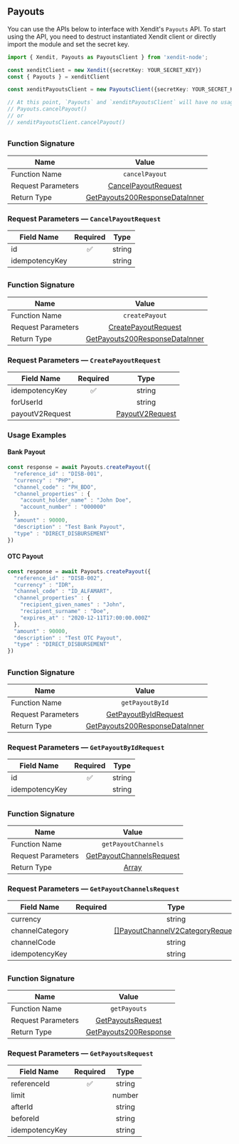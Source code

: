 ## Payouts
You can use the APIs below to interface with Xendit's `Payouts` API.
To start using the API, you need to destruct instantiated Xendit client or directly import the module and set the secret key.

```typescript
import { Xendit, Payouts as PayoutsClient } from 'xendit-node';

const xenditClient = new Xendit({secretKey: YOUR_SECRET_KEY})
const { Payouts } = xenditClient

const xenditPayoutsClient = new PayoutsClient({secretKey: YOUR_SECRET_KEY})

// At this point, `Payouts` and `xenditPayoutsClient` will have no usage difference, for example:
// Payouts.cancelPayout()
// or
// xenditPayoutsClient.cancelPayout()
```

## 


### Function Signature
| Name          |    Value 	     |
|--------------------|:-------------:|
| Function Name | `cancelPayout` |
| Request Parameters  |  [CancelPayoutRequest](#request-parameters--CancelPayoutRequest)	 |
| Return Type  |  [GetPayouts200ResponseDataInner](payout/models/GetPayouts200ResponseDataInner.md) |

### Request Parameters — `CancelPayoutRequest`
| Field Name |  Required  |   Type 	   |
|-----------|:----------:|:----------:|
| id | ✅ | string |
| idempotencyKey |  | string |

## 


### Function Signature
| Name          |    Value 	     |
|--------------------|:-------------:|
| Function Name | `createPayout` |
| Request Parameters  |  [CreatePayoutRequest](#request-parameters--CreatePayoutRequest)	 |
| Return Type  |  [GetPayouts200ResponseDataInner](payout/models/GetPayouts200ResponseDataInner.md) |

### Request Parameters — `CreatePayoutRequest`
| Field Name |  Required  |   Type 	   |
|-----------|:----------:|:----------:|
| idempotencyKey | ✅ | string |
| forUserId |  | string |
| payoutV2Request |  | [PayoutV2Request](payout/models/PayoutV2Request.md) |

### Usage Examples
#### Bank Payout

```typescript
const response = await Payouts.createPayout({
  "reference_id" : "DISB-001",
  "currency" : "PHP",
  "channel_code" : "PH_BDO",
  "channel_properties" : {
    "account_holder_name" : "John Doe",
    "account_number" : "000000"
  },
  "amount" : 90000,
  "description" : "Test Bank Payout",
  "type" : "DIRECT_DISBURSEMENT"
})
```
#### OTC Payout

```typescript
const response = await Payouts.createPayout({
  "reference_id" : "DISB-002",
  "currency" : "IDR",
  "channel_code" : "ID_ALFAMART",
  "channel_properties" : {
    "recipient_given_names" : "John",
    "recipient_surname" : "Doe",
    "expires_at" : "2020-12-11T17:00:00.000Z"
  },
  "amount" : 90000,
  "description" : "Test OTC Payout",
  "type" : "DIRECT_DISBURSEMENT"
})
```
## 


### Function Signature
| Name          |    Value 	     |
|--------------------|:-------------:|
| Function Name | `getPayoutById` |
| Request Parameters  |  [GetPayoutByIdRequest](#request-parameters--GetPayoutByIdRequest)	 |
| Return Type  |  [GetPayouts200ResponseDataInner](payout/models/GetPayouts200ResponseDataInner.md) |

### Request Parameters — `GetPayoutByIdRequest`
| Field Name |  Required  |   Type 	   |
|-----------|:----------:|:----------:|
| id | ✅ | string |
| idempotencyKey |  | string |

## 


### Function Signature
| Name          |    Value 	     |
|--------------------|:-------------:|
| Function Name | `getPayoutChannels` |
| Request Parameters  |  [GetPayoutChannelsRequest](#request-parameters--GetPayoutChannelsRequest)	 |
| Return Type  |  [Array<PayoutChannelV2>](payout/models/PayoutChannelV2.md) |

### Request Parameters — `GetPayoutChannelsRequest`
| Field Name |  Required  |   Type 	   |
|-----------|:----------:|:----------:|
| currency |  | string |
| channelCategory |  | [[]PayoutChannelV2CategoryRequest](payout/models/PayoutChannelV2CategoryRequest.md) |
| channelCode |  | string |
| idempotencyKey |  | string |

## 


### Function Signature
| Name          |    Value 	     |
|--------------------|:-------------:|
| Function Name | `getPayouts` |
| Request Parameters  |  [GetPayoutsRequest](#request-parameters--GetPayoutsRequest)	 |
| Return Type  |  [GetPayouts200Response](payout/models/GetPayouts200Response.md) |

### Request Parameters — `GetPayoutsRequest`
| Field Name |  Required  |   Type 	   |
|-----------|:----------:|:----------:|
| referenceId | ✅ | string |
| limit |  | number |
| afterId |  | string |
| beforeId |  | string |
| idempotencyKey |  | string |

